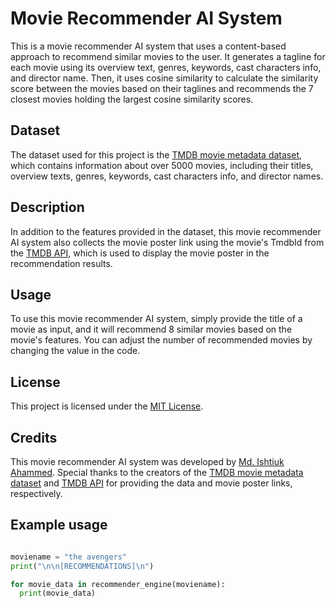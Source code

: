 # Movie Recommender AI System

This is a movie recommender AI system that uses a content-based approach to recommend similar movies to the user. It generates a tagline for each movie using its overview text, genres, keywords, cast characters info, and director name. Then, it uses cosine similarity to calculate the similarity score between the movies based on their taglines and recommends the 7 closest movies holding the largest cosine similarity scores.

## Dataset

The dataset used for this project is the [TMDB movie metadata dataset](https://www.kaggle.com/datasets/rounakbanik/the-movies-dataset), which contains information about over 5000 movies, including their titles, overview texts, genres, keywords, cast characters info, and director names.

## Description

In addition to the features provided in the dataset, this movie recommender AI system also collects the movie poster link using the movie's TmdbId from the [TMDB API](https://www.themoviedb.org/documentation/api), which is used to display the movie poster in the recommendation results.

## Usage

To use this movie recommender AI system, simply provide the title of a movie as input, and it will recommend 8 similar movies based on the movie's features. You can adjust the number of recommended movies by changing the value in the code.

## License

This project is licensed under the [MIT License](https://github.com/ishtiuk/Movie-Recommender-AI/blob/main/LICENSE).

## Credits

This movie recommender AI system was developed by [Md. Ishtiuk Ahammed](https://github.com/ishtiuk). Special thanks to the creators of the [TMDB movie metadata dataset](https://www.kaggle.com/datasets/rounakbanik/the-movies-dataset) and [TMDB API](https://www.themoviedb.org/documentation/api) for providing the data and movie poster links, respectively.

## Example usage

```python

moviename = "the avengers"
print("\n\n[RECOMMENDATIONS]\n")

for movie_data in recommender_engine(moviename):
  print(movie_data)
  
